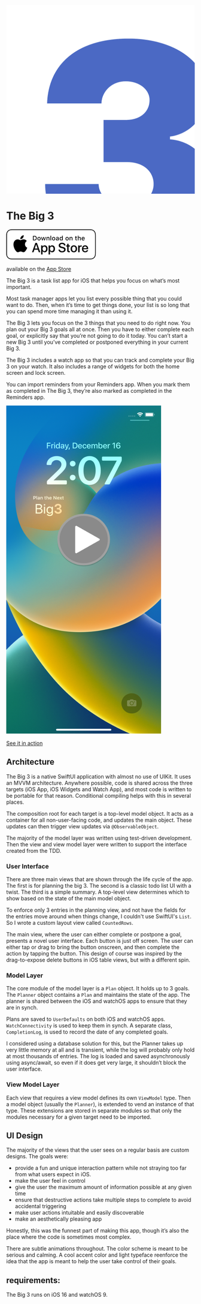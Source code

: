 ![The Big 3](https://github.com/jaywardell/The-Big-3/blob/main/App/Assets.xcassets/AppIcon.appiconset/icon.png?raw=true "icon")
# The Big 3


<a href="https://apps.apple.com/us/app/the-big-3/id1660141141" ><img src="https://raw.githubusercontent.com/jaywardell/The-Big-3/main/promotional/badges/app_store.svg" /></a>

available on the [App Store](https://apps.apple.com/us/app/the-big-3/id1660141141)

The Big 3 is a task list app for iOS that helps you focus on what’s most important.

Most task manager apps let you list every possible thing that you could want to do. Then, when it’s time to get things done, your list is so long that you can spend more time managing it than using it.

The Big 3 lets you focus on the 3 things that you need to do right now.  You plan out your Big 3 goals all at once.  Then you have to either complete each goal, or explicitly say that you’re not going to do it today.  You can’t start a new Big 3 until you’ve completed or postponed everything in your current Big 3.

The Big 3 includes a watch app so that you can track and complete your Big 3 on your watch. It also includes a range of widgets for both the home screen and lock screen.

You can import reminders from your Reminders app. When you mark them as completed in The Big 3, they’re also marked as completed in the Reminders app.

<a href="https://www.jaywardell.me/wp-content/uploads/2022/12/screenrecording.mov"><img src="https://github.com/jaywardell/The-Big-3/raw/main/promotional/screenshots/screenrecording_poster_frame.png" width=414 height=875 alt="link to screen recording"></a>

[See it in action](https://www.jaywardell.me/wp-content/uploads/2022/12/screenrecording.mov)

## Architecture

The Big 3 is a native SwiftUI application with almost no use of UIKit. It uses an MVVM architecture.  Anywhere possible, code is shared across the three targets (iOS App, iOS Widgets and Watch App), and most code is written to be portable for that reason.  Conditional compiling helps with this in several places. 

The composition root for each target is a top-level model object. It acts as a container for all non-user-facing code, and updates the main object. These updates can then trigger view updates via `@ObservableObject`.

The majority of the model layer was written using test-driven development. Then the view and view model layer were written to support the interface created from the TDD.


### User Interface

There are three main views that are shown through the life cycle of the app. The first is for planning the big 3. The second is a classic todo list UI with a twist. The third is a simple summary. A top-level view determines which to show based on the state of the main model object. 

To enforce only 3 entries in the planning view, and not have the fields for the entries move around when things change, I couldn't use SwiftUI's `List`. So I wrote a custom layout view called `CountedRows`.

The main view, where the user can either complete or postpone a goal, presents a novel user interface.  Each button is just off screen.  The user can either tap or drag to bring the button onscreen, and then complete the action by tapping the button.  This design of course was inspired by the drag-to-expose delete buttons in iOS table views, but with a different spin.


### Model Layer

The core module of the model layer is a `Plan` object. It holds up to 3 goals. The `Planner` object contains a `Plan` and  maintains the state of the app.  The planner is shared between the iOS and watchOS apps to ensure that they are in synch.

Plans are saved to `UserDefaults` on both iOS and watchOS apps.  `WatchConnectivity` is used to keep them in synch. A separate class, `CompletionLog`, is used to record the date of any completed goals. 

I considered using a database solution for this, but the Planner takes up very little memory at all and is transient, while the log will probably only hold at most thousands of entries.  The log is loaded and saved asynchronously using async/await, so even if it does get very large, it shouldn’t block the user interface.

### View Model Layer

Each view that requires a view model defines its own `ViewModel` type.  Then a model object (usually the `Planner`), is extended to vend an instance of that type.  These extensions are stored in separate modules so that only the modules necessary for a given target need to be imported.


## UI Design

The majority of the views that the user sees on a regular basis are custom designs.  The goals were:

* provide a fun and unique interaction pattern while not straying too far from what users expect in iOS.
* make the user feel in control
* give the user the maximum amount of information possible at any given time
* ensure that destructive actions take multiple steps to complete to avoid accidental triggering
* make user actions intuitable and easily discoverable
* make an aesthetically pleasing app

Honestly, this was the funnest part of making this app, though it’s also the place where the code is sometimes most complex.

There are subtle animations throughout. The color scheme is meant to be serious and calming. A cool accent color and light typeface reenforce the idea that the app is meant to help the user take control of their goals.

## requirements:
The Big 3 runs on iOS 16 and watchOS 9.
